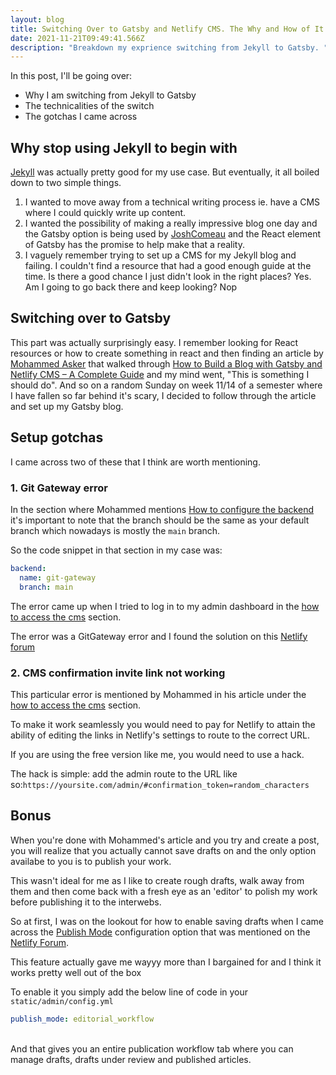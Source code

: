 ```yaml
---
layout: blog
title: Switching Over to Gatsby and Netlify CMS. The Why and How of It All.
date: 2021-11-21T09:49:41.566Z
description: "Breakdown my exprience switching from Jekyll to Gatsby. "
---
```



In this post, I'll be going over:

* Why I am switching from Jekyll to Gatsby
* The technicalities of the switch
* The gotchas I came across

## Why stop using Jekyll to begin with

[Jekyll](https://jekyllrb.com/) was actually pretty good for my use case. But eventually, it all boiled down to two simple things. 

1. I wanted to move away from a technical writing process ie. have a CMS where I could quickly write up content.
2. I wanted the possibility of making a really impressive blog one day and the Gatsby option is being used by [JoshComeau](https://www.joshwcomeau.com/) and the React element of Gatsby has the promise to help make that a reality.
3. I vaguely remember trying to set up a CMS for my Jekyll blog and failing. I couldn't find a resource that had a good enough guide at the time. Is there a good chance I just didn't look in the right places? Yes. Am I going to go back there and keep looking? Nop

## Switching over to Gatsby

This part was actually surprisingly easy. I remember looking for React resources or how to create something in react and then finding an article by [Mohammed Asker](https://www.mohammedasker.com/) that walked through [How to Build a Blog with Gatsby and Netlify CMS – A Complete Guide](https://www.freecodecamp.org/news/how-to-build-a-blog-with-gatsby-and-netlify-cms/) and my mind went, "This is something I should do". And so on a random Sunday on week 11/14 of a semester where I have fallen so far behind it's scary, I decided to follow through the article and set up my Gatsby blog.

## Setup gotchas

I came across two of these that I think are worth mentioning. 

### 1. Git Gateway error

In the section where Mohammed mentions [How to configure the backend](https://www.freecodecamp.org/news/how-to-build-a-blog-with-gatsby-and-netlify-cms/#how-to-configure-the-back-end) it's important to note that the branch should be the same as your default branch which nowadays is mostly the `main` branch.

So the code snippet in that section in my case was:

```yaml
backend:
  name: git-gateway
  branch: main
```

The error came up when I tried to log in to my admin dashboard in the [how to access the cms](https://www.freecodecamp.org/news/how-to-build-a-blog-with-gatsby-and-netlify-cms/#how-to-access-the-cms) section.

The error was a GitGateway error and I found the solution on this [Netlify forum](https://answers.netlify.com/t/git-gateway-error/12220) 

### 2. CMS confirmation invite link not working

This particular error is mentioned by Mohammed in his article under the [how to access the cms](https://www.freecodecamp.org/news/how-to-build-a-blog-with-gatsby-and-netlify-cms/#how-to-access-the-cms) section.

To make it work seamlessly you would need to pay for Netlify to attain the ability of editing the links in Netlify's settings to route to the correct URL. 

If you are using the free version like me, you would need to use a hack.

The hack is simple: add the admin route to the URL like so:`https://yoursite.com/admin/#confirmation_token=random_characters`

## Bonus

When you're done with Mohammed's article and you try and create a post, you will realize that you actually cannot save drafts on and the only option availabe to you is to publish your work. 

This wasn't ideal for me as I like to create rough drafts, walk away from them and then come back with a fresh eye as an 'editor' to polish my work before publishing it to the interwebs. 

So at first, I was on the lookout for how to enable saving drafts when I came across the [Publish Mode](https://www.netlifycms.org/docs/configuration-options/#publish-mode) configuration option that was mentioned on the [Netlify Forum](https://answers.netlify.com/t/solved-how-can-i-save-my-post-as-draft/2672/3).

This feature actually gave me wayyy more than I bargained for and I think it works pretty well out of the box 

To enable it you simply add the below line of code in your `static/admin/config.yml`

```yaml
publish_mode: editorial_workflow
```

\
And that gives you an entire publication workflow tab where you can manage drafts, drafts under review and published articles.